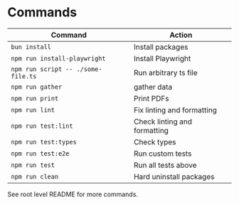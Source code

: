 # Commands

| Command                            | Action                       |
| ---------------------------------- | ---------------------------- |
| `bun install`                      | Install packages             |
| `npm run install-playwright`       | Install Playwright           |
| `npm run script -- ./some-file.ts` | Run arbitrary ts file        |
| `npm run gather`                   | gather data                  |
| `npm run print`                    | Print PDFs                   |
| `npm run lint`                     | Fix linting and formatting   |
| `npm run test:lint`                | Check linting and formatting |
| `npm run test:types`               | Check types                  |
| `npm run test:e2e`                 | Run custom tests             |
| `npm run test`                     | Run all tests above          |
| `npm run clean`                    | Hard uninstall packages      |

See root level README for more commands.
